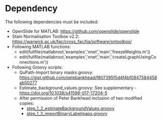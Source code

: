 # Dependency
The following dependencies must be included:
- OpenSlide for MATLAB: https://github.com/openslide/openslide
- Stain Normalisation Toolbox v2.2: https://warwick.ac.uk/fac/cross_fac/tia/software/sntoolbox/
- Following MATLAB functions:
  - edit(fullfile(matlabroot,'examples','nnet','main','freezeWeights.m'))
  - edit(fullfile(matlabroot,'examples','nnet','main','createLgraphUsingConnections.m'))
- Following Groovy scripts:
  - QuPath-Import binary masks.groovy: https://gist.github.com/petebankhead/f807395f5d4f4bf0847584458ab50277
  - Estimate_background_values.groovy: See supplementary - https://doi.org/10.1038/s41598-017-17204-5
  - After permission of Peter Bankhead inclusion of two modified copies:
    - [step_1_2_estimateBackgroundValues.groovy](step_1_2_estimateBackgroundValues.groovy)
    - [step_1_3_importBinaryLabelmaps.groovy ](step_1_3_importBinaryLabelmaps.groovy)
